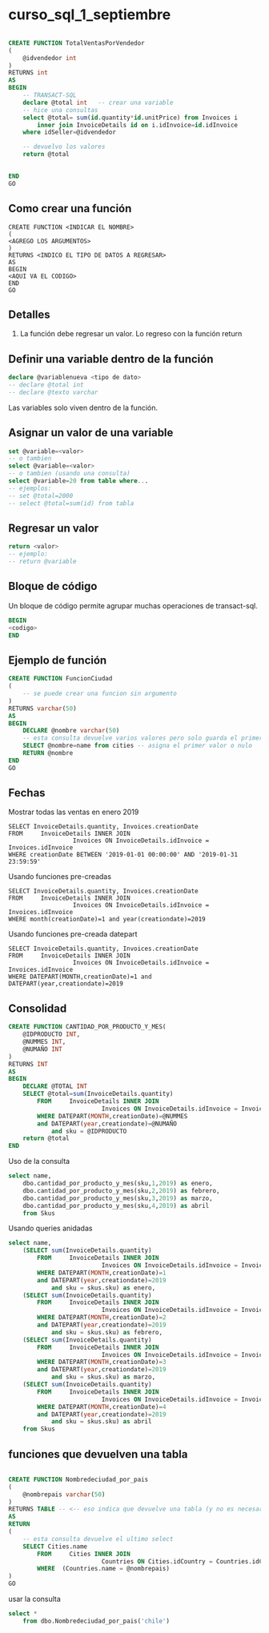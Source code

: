 # curso_sql_1_septiembre

```sql

CREATE FUNCTION TotalVentasPorVendedor
(
	@idvendedor int
)
RETURNS int
AS
BEGIN
	-- TRANSACT-SQL
	declare @total int	 -- crear una variable
	-- hice una consultas
	select @total= sum(id.quantity*id.unitPrice) from Invoices i
		inner join InvoiceDetails id on i.idInvoice=id.idInvoice
	where idSeller=@idvendedor

	-- devuelvo los valores
	return @total
	

END
GO


```

## Como crear una función

```
CREATE FUNCTION <INDICAR EL NOMBRE>
(
<AGREGO LOS ARGUMENTOS>
)
RETURNS <INDICO EL TIPO DE DATOS A REGRESAR>
AS
BEGIN
<AQUI VA EL CODIGO>
END
GO
```

## Detalles

1) La función debe regresar un valor.  Lo regreso con la función return <valor>

## Definir una variable dentro de la función

```sql
declare @variablenueva <tipo de dato>
-- declare @total int
-- declare @texto varchar
```

Las variables solo viven dentro  de la función. 

## Asignar un valor de una variable

```sql
set @variable=<valor>
-- o tambien
select @variable=<valor>
-- o tambien (usando una consulta)
select @variable=20 from table where...
-- ejemplos:
-- set @total=2000
-- select @total=sum(id) from tabla

```

## Regresar un valor

```sql
return <valor>
-- ejemplo:
-- return @variable
```

## Bloque de código

Un bloque de código permite agrupar muchas operaciones de transact-sql.

```sql
BEGIN
<codigo>
END
```

## Ejemplo de función

```sql
CREATE FUNCTION FuncionCiudad
(
    -- se puede crear una funcion sin argumento
)
RETURNS varchar(50)
AS
BEGIN
	DECLARE @nombre varchar(50)
	-- esta consulta devuelve varios valores pero solo guarda el primer valor
	SELECT @nombre=name from cities -- asigna el primer valor o nulo
	RETURN @nombre
END
GO
```

## Fechas

Mostrar todas las ventas en enero 2019

```
SELECT InvoiceDetails.quantity, Invoices.creationDate
FROM     InvoiceDetails INNER JOIN
                  Invoices ON InvoiceDetails.idInvoice = Invoices.idInvoice
WHERE creationDate BETWEEN '2019-01-01 00:00:00' AND '2019-01-31 23:59:59'
```

Usando funciones pre-creadas

```
SELECT InvoiceDetails.quantity, Invoices.creationDate
FROM     InvoiceDetails INNER JOIN
                  Invoices ON InvoiceDetails.idInvoice = Invoices.idInvoice
WHERE month(creationDate)=1 and year(creationdate)=2019
```

Usando funciones pre-creada datepart

```
SELECT InvoiceDetails.quantity, Invoices.creationDate
FROM     InvoiceDetails INNER JOIN
                  Invoices ON InvoiceDetails.idInvoice = Invoices.idInvoice
WHERE DATEPART(MONTH,creationDate)=1 and DATEPART(year,creationdate)=2019
```

## Consolidad

```sql
CREATE FUNCTION CANTIDAD_POR_PRODUCTO_Y_MES(
	@IDPRODUCTO INT,
	@NUMMES INT,
	@NUMAÑO INT
)
RETURNS INT
AS
BEGIN
	DECLARE @TOTAL INT
	SELECT @total=sum(InvoiceDetails.quantity)
		FROM     InvoiceDetails INNER JOIN
						  Invoices ON InvoiceDetails.idInvoice = Invoices.idInvoice
		WHERE DATEPART(MONTH,creationDate)=@NUMMES 
		and DATEPART(year,creationdate)=@NUMAÑO
			and sku = @IDPRODUCTO
	return @total
END
```

Uso de la consulta

```sql
select name,
	dbo.cantidad_por_producto_y_mes(sku,1,2019) as enero,
	dbo.cantidad_por_producto_y_mes(sku,2,2019) as febrero,
	dbo.cantidad_por_producto_y_mes(sku,3,2019) as marzo,
	dbo.cantidad_por_producto_y_mes(sku,4,2019) as abril
	from Skus
```

Usando queries anidadas

```sql
select name,
	(SELECT sum(InvoiceDetails.quantity)
		FROM     InvoiceDetails INNER JOIN
						  Invoices ON InvoiceDetails.idInvoice = Invoices.idInvoice
		WHERE DATEPART(MONTH,creationDate)=1 
		and DATEPART(year,creationdate)=2019
			and sku = skus.sku) as enero,
	(SELECT sum(InvoiceDetails.quantity)
		FROM     InvoiceDetails INNER JOIN
						  Invoices ON InvoiceDetails.idInvoice = Invoices.idInvoice
		WHERE DATEPART(MONTH,creationDate)=2 
		and DATEPART(year,creationdate)=2019
			and sku = skus.sku) as febrero,
	(SELECT sum(InvoiceDetails.quantity)
		FROM     InvoiceDetails INNER JOIN
						  Invoices ON InvoiceDetails.idInvoice = Invoices.idInvoice
		WHERE DATEPART(MONTH,creationDate)=3
		and DATEPART(year,creationdate)=2019
			and sku = skus.sku) as marzo,
	(SELECT sum(InvoiceDetails.quantity)
		FROM     InvoiceDetails INNER JOIN
						  Invoices ON InvoiceDetails.idInvoice = Invoices.idInvoice
		WHERE DATEPART(MONTH,creationDate)=4 
		and DATEPART(year,creationdate)=2019
			and sku = skus.sku) as abril
	from Skus
```

## funciones que devuelven una tabla

```sql

CREATE FUNCTION Nombredeciudad_por_pais
(	
	@nombrepais varchar(50)
)
RETURNS TABLE -- <-- eso indica que devuelve una tabla (y no es necesario usar return)
AS
RETURN 
(
	-- esta consulta devuelve el ultimo select
	SELECT Cities.name
		FROM     Cities INNER JOIN
						  Countries ON Cities.idCountry = Countries.idCountry
		WHERE  (Countries.name = @nombrepais)
)
GO

```

usar la consulta

```sql
select * 
	from dbo.Nombredeciudad_por_pais('chile')
```


